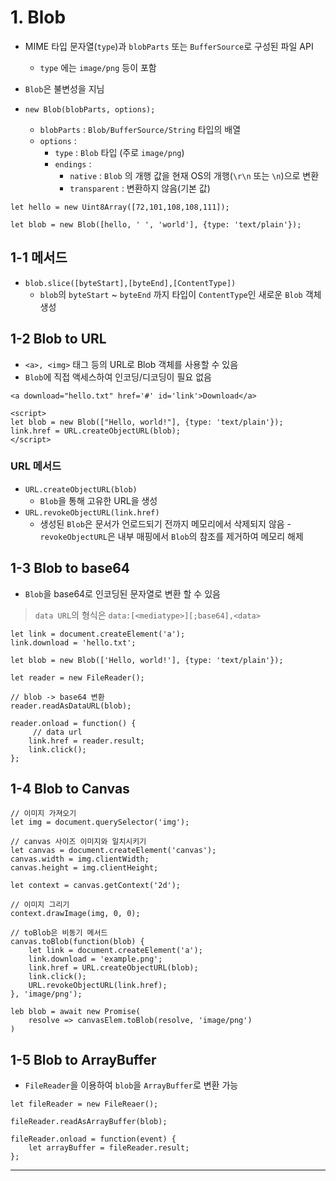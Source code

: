 # 1. Blob

- MIME 타입 문자열(`type`)과 `blobParts` 또는 `BufferSource`로 구성된 파일 API
  - `type` 에는 `image/png` 등이 포함
- `Blob`은 불변성을 지님

- `new Blob(blobParts, options);`

  - `blobParts` : `Blob/BufferSource/String` 타입의 배열
  - `options` :
    - `type` : `Blob` 타입 (주로 `image/png`)
    - `endings` :
      - `native` : `Blob` 의 개행 값을 현재 OS의 개행(`\r\n` 또는 `\n`)으로 변환
      - `transparent` : 변환하지 않음(기본 값)

```
let hello = new Uint8Array([72,101,108,108,111]);

let blob = new Blob([hello, ' ', 'world'], {type: 'text/plain'});
```

## 1-1 메서드

- `blob.slice([byteStart],[byteEnd],[ContentType])`
  - `blob`의 `byteStart` ~ `byteEnd` 까지 타입이 `ContentType`인 새로운 `Blob` 객체 생성

## 1-2 Blob to URL

- `<a>, <img>` 태그 등의 URL로 Blob 객체를 사용할 수 있음
- `Blob`에 직접 액세스하여 인코딩/디코딩이 필요 없음

```
<a download="hello.txt" href='#' id='link'>Download</a>

<script>
let blob = new Blob(["Hello, world!"], {type: 'text/plain'});
link.href = URL.createObjectURL(blob);
</script>
```

### URL 메서드

- `URL.createObjectURL(blob)`
  - `Blob`을 통해 고유한 URL을 생성
- `URL.revokeObjectURL(link.href)`
  - 생성된 `Blob`은 문서가 언로드되기 전까지 메모리에서 삭제되지 않음 -`revokeObjectURL`은 내부 매핑에서 `Blob`의 참조를 제거하여 메모리 해제

## 1-3 Blob to base64

- `Blob`을 base64로 인코딩된 문자열로 변환 할 수 있음

> `data URL`의 형식은 `data:[<mediatype>][;base64],<data>`

```
let link = document.createElement('a');
link.download = 'hello.txt';

let blob = new Blob(['Hello, world!'], {type: 'text/plain'});

let reader = new FileReader();

// blob -> base64 변환
reader.readAsDataURL(blob); 

reader.onload = function() {
	 // data url
	link.href = reader.result;
	link.click();
};
```

## 1-4 Blob to Canvas

```
// 이미지 가져오기
let img = document.querySelector('img');

// canvas 사이즈 이미지와 일치시키기
let canvas = document.createElement('canvas');
canvas.width = img.clientWidth;
canvas.height = img.clientHeight;

let context = canvas.getContext('2d');

// 이미지 그리기
context.drawImage(img, 0, 0);

// toBlob은 비동기 메서드
canvas.toBlob(function(blob) {
	let link = document.createElement('a');
	link.download = 'example.png';
	link.href = URL.createObjectURL(blob);
	link.click();
	URL.revokeObjectURL(link.href);
}, 'image/png');
```

```
leb blob = await new Promise(
	resolve => canvasElem.toBlob(resolve, 'image/png')
)
```

## 1-5 Blob to ArrayBuffer

- `FileReader`을 이용하여 `blob`을 `ArrayBuffer`로 변환 가능

```
let fileReader = new FileReaer();

fileReader.readAsArrayBuffer(blob);

fileReader.onload = function(event) {
	let arrayBuffer = fileReader.result;
};
```

---
